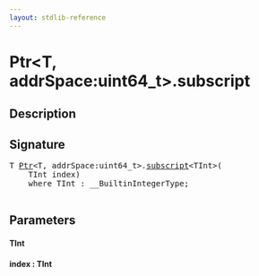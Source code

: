 ```yaml
---
layout: stdlib-reference
---
```


# Ptr\<T, addrSpace:uint64\_t\>\.subscript

## Description





## Signature 

<pre>
T <a href="/stdlib-reference/types/Ptr/index" class="code_type">Ptr</a>&lt;T, addrSpace:uint64_t&gt;.<a href="/stdlib-reference/types/Ptr/subscript">subscript</a>&lt;TInt&gt;(
    TInt <span class='code_param'>index</span>)
    <span class='code_keyword'>where</span> TInt : __BuiltinIntegerType;

</pre>

## Parameters

#### TInt
#### index : TInt

